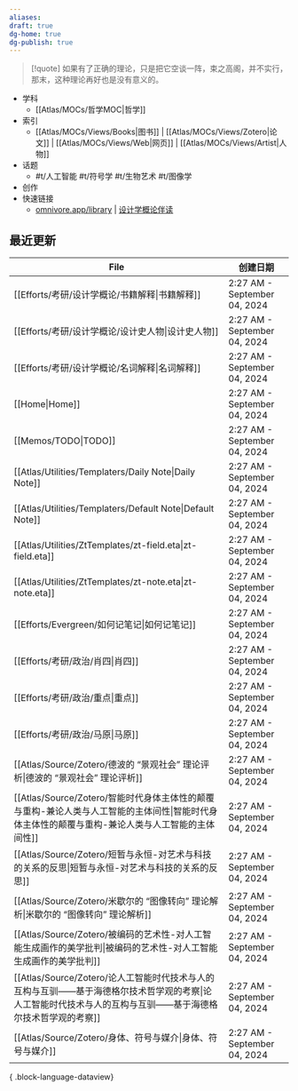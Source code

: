 ```yaml
---
aliases: 
draft: true
dg-home: true
dg-publish: true
---
```


> [!quote] 如果有了正确的理论，只是把它空谈一阵，束之高阁，并不实行，那末，这种理论再好也是没有意义的。

- 学科
	- [[Atlas/MOCs/哲学MOC\|哲学]]
- 索引
	- [[Atlas/MOCs/Views/Books\|图书]] | [[Atlas/MOCs/Views/Zotero\|论文]] | [[Atlas/MOCs/Views/Web\|网页]] | [[Atlas/MOCs/Views/Artist\|人物]]
- 话题
	- #t/人工智能 #t/符号学 #t/生物艺术 #t/图像学
- 创作
- 快速链接
	- [omnivore.app/library](https://omnivore.app/library) | [设计学概论伴读](https://www.bilibili.com/video/BV1aa4y1j76h/)

## 最近更新

| File                                                                                            | 创建日期                         |
| ----------------------------------------------------------------------------------------------- | ---------------------------- |
| [[Efforts/考研/设计学概论/书籍解释\|书籍解释]]                                                              | 2:27 AM - September 04, 2024 |
| [[Efforts/考研/设计学概论/设计史人物\|设计史人物]]                                                            | 2:27 AM - September 04, 2024 |
| [[Efforts/考研/设计学概论/名词解释\|名词解释]]                                                              | 2:27 AM - September 04, 2024 |
| [[Home\|Home]]                                                                               | 2:27 AM - September 04, 2024 |
| [[Memos/TODO\|TODO]]                                                                         | 2:27 AM - September 04, 2024 |
| [[Atlas/Utilities/Templaters/Daily Note\|Daily Note]]                                        | 2:27 AM - September 04, 2024 |
| [[Atlas/Utilities/Templaters/Default Note\|Default Note]]                                    | 2:27 AM - September 04, 2024 |
| [[Atlas/Utilities/ZtTemplates/zt-field.eta\|zt-field.eta]]                                   | 2:27 AM - September 04, 2024 |
| [[Atlas/Utilities/ZtTemplates/zt-note.eta\|zt-note.eta]]                                     | 2:27 AM - September 04, 2024 |
| [[Efforts/Evergreen/如何记笔记\|如何记笔记]]                                                           | 2:27 AM - September 04, 2024 |
| [[Efforts/考研/政治/肖四\|肖四]]                                                                     | 2:27 AM - September 04, 2024 |
| [[Efforts/考研/政治/重点\|重点]]                                                                     | 2:27 AM - September 04, 2024 |
| [[Efforts/考研/政治/马原\|马原]]                                                                     | 2:27 AM - September 04, 2024 |
| [[Atlas/Source/Zotero/德波的 “景观社会” 理论评析\|德波的 “景观社会” 理论评析]]                                     | 2:27 AM - September 04, 2024 |
| [[Atlas/Source/Zotero/智能时代身体主体性的颠覆与重构-兼论人类与人工智能的主体间性\|智能时代身体主体性的颠覆与重构-兼论人类与人工智能的主体间性]]       | 2:27 AM - September 04, 2024 |
| [[Atlas/Source/Zotero/短暂与永恒-对艺术与科技的关系的反思\|短暂与永恒-对艺术与科技的关系的反思]]                               | 2:27 AM - September 04, 2024 |
| [[Atlas/Source/Zotero/米歇尔的 “图像转向” 理论解析\|米歇尔的 “图像转向” 理论解析]]                                   | 2:27 AM - September 04, 2024 |
| [[Atlas/Source/Zotero/被编码的艺术性-对人工智能生成画作的美学批判\|被编码的艺术性-对人工智能生成画作的美学批判]]                       | 2:27 AM - September 04, 2024 |
| [[Atlas/Source/Zotero/论人工智能时代技术与人的互构与互驯——基于海德格尔技术哲学观的考察\|论人工智能时代技术与人的互构与互驯——基于海德格尔技术哲学观的考察]] | 2:27 AM - September 04, 2024 |
| [[Atlas/Source/Zotero/身体、符号与媒介\|身体、符号与媒介]]                                                   | 2:27 AM - September 04, 2024 |

{ .block-language-dataview}
